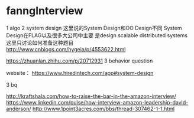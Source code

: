 # fanngInterview


1 algo
2 system design
这里说的System Design和OO Design不同 System Design在FLAG以及很多大公司中主要
是design scalable distributed systems 这里只讨论如何准备这种题目
http://www.cnblogs.com/hygeia/p/4553622.html

https://zhuanlan.zhihu.com/p/20712931
3 behavior question



website：
https://www.hiredintech.com/app#system-design


3 bq

http://kraftshala.com/how-to-raise-the-bar-in-the-amazon-interview/
https://www.linkedin.com/pulse/how-interview-amazon-leadership-david-anderson/
http://www.1point3acres.com/bbs/thread-307462-1-1.html
